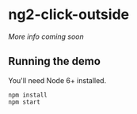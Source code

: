 # ng2-click-outside

_More info coming soon_


## Running the demo

You'll need Node 6+ installed.

```shell
npm install
npm start
```

